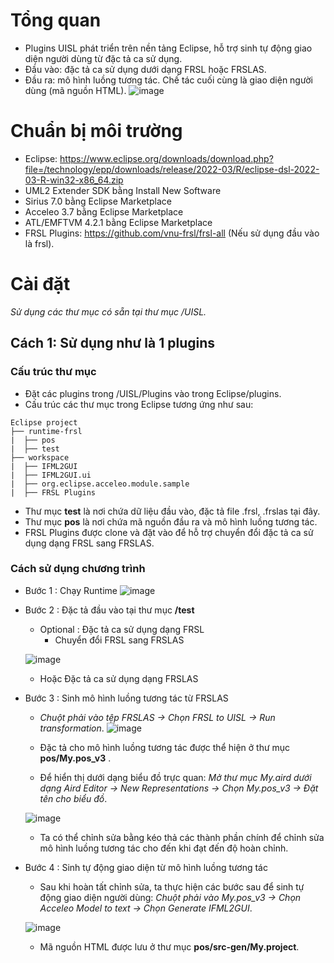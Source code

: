 # Tổng quan
- Plugins UISL phát triển trên nền tảng Eclipse, hỗ trợ sinh tự động giao diện người dùng từ đặc tả ca sử dụng. 
- Đầu vào: đặc tả ca sử dụng dưới dạng FRSL hoặc FRSLAS.
- Đầu ra: mô hình luồng tương tác. Chế tác cuối cùng là giao diện người dùng (mã nguồn HTML).
![image](https://user-images.githubusercontent.com/56378286/167662892-43ea4232-477c-4c68-b0a8-5f1cf21d8feb.png "Tổng quan quá trình chuyển đổi UISL")

# Chuẩn bị môi trường
- Eclipse: https://www.eclipse.org/downloads/download.php?file=/technology/epp/downloads/release/2022-03/R/eclipse-dsl-2022-03-R-win32-x86_64.zip
- UML2 Extender SDK bằng Install New Software
- Sirius 7.0 bằng Eclipse Marketplace
- Acceleo 3.7 bằng Eclipse Marketplace
- ATL/EMFTVM 4.2.1 bằng Eclipse Marketplace
- FRSL Plugins: https://github.com/vnu-frsl/frsl-all (Nếu sử dụng đầu vào là frsl).

# Cài đặt
*Sử dụng các thư mục có sẵn tại thư mục /UISL.*
## Cách 1: Sử dụng như là 1 plugins
### Cấu trúc thư mục
- Đặt các plugins trong /UISL/Plugins vào trong Eclipse/plugins.
- Cấu trúc các thư mục trong Eclipse tương ứng như sau:
```
Eclipse project
├── runtime-frsl
|  ├── pos
|  ├── test
├── workspace
|  ├── IFML2GUI
|  ├── IFML2GUI.ui
|  ├── org.eclipse.acceleo.module.sample
|  ├── FRSL Plugins
```
- Thư mục **test** là nơi chứa dữ liệu đầu vào, đặc tả file .frsl, .frslas tại đây.
- Thư mục **pos** là nơi chứa mã nguồn đầu ra và mô hình luồng tương tác.
- FRSL Plugins được clone và đặt vào để hỗ trợ chuyển đổi đặc tả ca sử dụng dạng FRSL sang FRSLAS.

### Cách sử dụng chương trình
* Bước 1 : Chạy Runtime
![image](https://user-images.githubusercontent.com/56378286/167671351-ae844c70-0542-4030-8ffa-dec2c64aa404.png "Bước 1: Chạy Runtime")

* Bước 2 : Đặc tả đầu vào tại thư mục **/test**
  
  * Optional : Đặc tả ca sử dụng dạng FRSL
    * Chuyển đổi FRSL sang FRSLAS
 
  ![image](https://user-images.githubusercontent.com/56378286/167672269-8279d0d1-6da8-4682-8f66-4deae6f8ac99.png "Chuyển đổi FRSL sang FRSLAS")
  * Hoặc Đặc tả ca sử dụng dạng FRSLAS
  
* Bước 3 : Sinh mô hình luồng tương tác từ FRSLAS
  
  * *Chuột phải vào tệp FRSLAS -> Chọn FRSL to UISL -> Run transformation*.
  ![image](https://user-images.githubusercontent.com/56378286/167672702-68c2de2b-2495-42c6-a630-5e458583adba.png "Sinh mô hình luồng tương tác từ FRSLAS")
  
  * Đặc tả cho mô hình luồng tương tác được thể hiện ở thư mục **pos/My.pos_v3** .
  
  * Để hiển thị dưới dạng biểu đồ trực quan: *Mở thư mục My.aird dưới dạng Aird Editor -> New Representations -> Chọn My.pos_v3 -> Đặt tên cho biểu đồ*.

  ![image](https://user-images.githubusercontent.com/56378286/167673020-e5caafb8-988b-4c37-9b60-8f076c82c50d.png "Hiển thị mô hình luồng tương tác dạng biểu đồ")
  
  * Ta có thể chỉnh sửa bằng kéo thả các thành phần chính để chỉnh sửa mô hình luồng tương tác cho đến khi đạt đến độ hoàn chỉnh.
 
* Bước 4 : Sinh tự động giao diện từ mô hình luồng tương tác
 
  * Sau khi hoàn tất chỉnh sửa, ta thực hiện các bước sau để sinh tự động giao diện người dùng: *Chuột phải vào My.pos_v3 -> Chọn Acceleo Model to text -> Chọn Generate IFML2GUI*.
  
  ![image](https://user-images.githubusercontent.com/56378286/167673358-9484b5a5-e32f-4070-bc38-467c84b076eb.png "Sinh tự động giao diện người dùng")
  
  * Mã nguồn HTML được lưu ở thư mục **pos/src-gen/My.project**.




